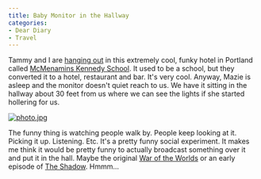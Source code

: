 ```yaml
---
title: Baby Monitor in the Hallway
categories:
- Dear Diary
- Travel
---
```


Tammy and I are [hanging out](/thingelstad/rhythm-of-travel) in this extremely cool, funky hotel in Portland called [McMenamins Kennedy School](http://www.kennedyschool.com/index.php?loc=57). It used to be a school, but they converted it to a hotel, restaurant and bar. It's very cool.
Anyway, Mazie is asleep and the monitor doesn't quiet reach to us. We have it sitting in the hallway about 30 feet from us where we can see the lights if she started hollering for us.

[![photo.jpg](http://farm4.static.flickr.com/3086/2532446635_16b2318441.jpg)](http://www.flickr.com/photos/46408384@N00/2532446635)

The funny thing is watching people walk by. People keep looking at it. Picking it up. Listening. Etc. It's a pretty funny social experiment. It makes me think it would be pretty funny to actually broadcast something over it and put it in the hall. Maybe the original [War of the Worlds](http://www.mercurytheatre.info/) or an early episode of [The Shadow](http://en.wikipedia.org/wiki/The_Shadow_%28fictional_character%29). Hmmm...
